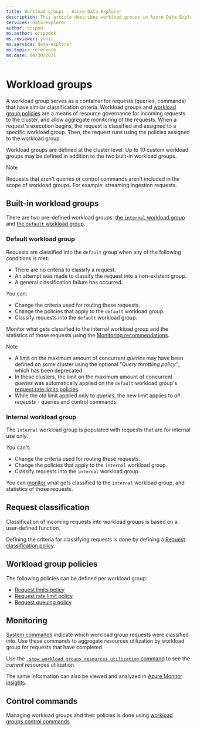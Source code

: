 ```yaml
---
title: Workload groups - Azure Data Explorer
description: This article describes workload groups in Azure Data Explorer.
services: data-explorer
author: orspod
ms.author: orspodek
ms.reviewer: yonil
ms.service: data-explorer
ms.topic: reference
ms.date: 04/30/2021
---
```

# Workload groups

A workload group serves as a container for requests (queries, commands) that have similar classification criteria. Workload groups and [workload group policies](#workload-group-policies) are a means of resource governance for incoming requests to the cluster, and allow aggregate monitoring of the requests. When a request's execution begins, the request is classified and assigned to a specific workload group. Then, the request runs using the policies assigned to the workload group.

Workload groups are defined at the cluster level. Up to 10 custom workload groups may be defined in addition to the two built-in workload groups.

> [!NOTE]
> Requests that aren't queries or control commands aren't included in the scope of workload groups. For example: streaming ingestion requests.

## Built-in workload groups

There are two pre-defined workload groups: [the `internal` workload group](#internal-workload-group) and [the `default` workload group](#default-workload-group).

### Default workload group

Requests are classified into the `default` group when any of the following conditions is met:

* There are no criteria to classify a request.
* An attempt was made to classify the request into a non-existent group.
* A general classification failure has occurred.

You can:

* Change the criteria used for routing these requests.
* Change the policies that apply to the `default` workload group.
* Classify requests into the `default` workload group.

Monitor what gets classified to the internal workload group and the statistics of those requests using the [Monitoring recommendations](#monitoring).

> [!NOTE]
> * A limit on the maximum amount of concurrent *queries* may have been defined on some cluster using the optional *"Query throttling policy"*, which has been deprecated.
> * In these clusters, the limit on the maximum amount of concurrent *queries* was automatically applied on the `default` workload group's [request rate limits policies](request-rate-limit-policy.md).
> * While the old limit applied only to *queries*, the new limit applies to *all reqeusts* - queries and control commands.


### Internal workload group

The `internal` workload group is populated with requests that are for internal use only.

You can't:

* Change the criteria used for routing these requests.
* Change the policies that apply to the `internal` workload group.
* Classify requests into the `internal` workload group.

You can [monitor](#monitoring) what gets classified to the `internal` workload group, and statistics of those requests.

## Request classification

Classification of incoming requests into workload groups is based on a user-defined function.

Defining the criteria for classifying requests is done by defining a [Request classification policy](request-classification-policy.md).

## Workload group policies

The following policies can be defined per workload group:

* [Request limits policy](request-limits-policy.md)
* [Request rate limit policy](request-rate-limit-policy.md)
* [Request queuing policy](request-queuing-policy.md)

## Monitoring

[System commands](systeminfo.md) indicate which workload group requests were classified into.
Use these commands to aggregate resources utilization by workload group for requests that have completed.

Use the [`.show workload groups resources utilization` command](workload-groups-commands.md#show-workload-groups-resources-utilization) to see the *current* resources utilization.

The same information can also be viewed and analyzed in [Azure Monitor insights](/azure/azure-monitor/insights/data-explorer?toc=/azure/data-explorer/toc.json&bc=/azure/data-explorer/breadcrumb/toc.json).

## Control commands

Managing workload groups and their policies is done using [workload groups control commands](workload-groups-commands.md).
